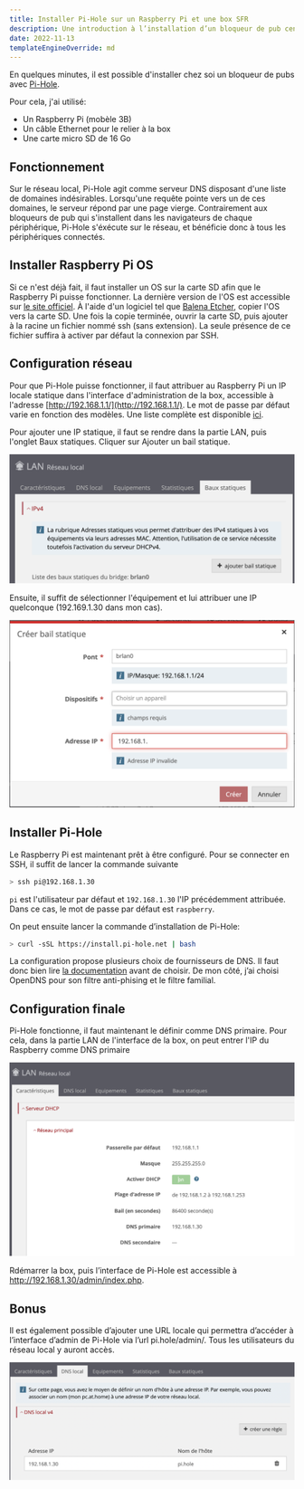 ```yaml
---
title: Installer Pi-Hole sur un Raspberry Pi et une box SFR
description: Une introduction à l’installation d’un bloqueur de pub centralisé, disponible pour tous les clients d’un réseau
date: 2022-11-13
templateEngineOverride: md
---
```


En quelques minutes, il est possible d'installer chez soi un bloqueur de pubs avec [Pi-Hole](https://pi-hole.net/).

Pour cela, j'ai utilisé:

- Un Raspberry Pi (mobèle 3B)
- Un câble Ethernet pour le relier à la box
- Une carte micro SD de 16 Go

## Fonctionnement

Sur le réseau local, Pi-Hole agit comme serveur DNS disposant d'une liste de domaines indésirables. Lorsqu'une requête pointe vers un de ces domaines, le serveur répond par une page vierge. Contrairement aux bloqueurs de pub qui s'installent dans les navigateurs de chaque périphérique, Pi-Hole s'éxécute sur le réseau, et bénéficie donc à tous les périphériques connectés.

## Installer Raspberry Pi OS

Si ce n'est déjà fait, il faut installer un OS sur la carte SD afin que le Raspberry Pi puisse fonctionner. La dernière version de l'OS est accessible sur [le site officiel](https://raspberry-pi.fr/telechargements/).
À l'aide d'un logiciel tel que [Balena Etcher](https://www.balena.io/etcher/), copier l'OS vers la carte SD. Une fois la copie terminée, ouvrir la carte SD, puis ajouter à la racine un fichier nommé ssh (sans extension). La seule présence de ce fichier suffira à activer par défaut la connexion par SSH.

## Configuration réseau

Pour que Pi-Hole puisse fonctionner, il faut attribuer au Raspberry Pi un IP locale statique dans l'interface d'administration de la box, accessible à l'adresse [http://192.168.1.1/](http://192.168.1.1/).
Le mot de passe par défaut varie en fonction des modèles. Une liste complète est disponible [ici](https://actuneuf.com/tutoriel/interface-box-sfr).

Pour ajouter une IP statique, il faut se rendre dans la partie LAN, puis l'onglet Baux statiques. Cliquer sur Ajouter un bail statique.

![Les baux statiques sur la box SFR](./baux-statiques.png)

Ensuite, il suffit de sélectionner l'équipement et lui attribuer une IP quelconque (192.169.1.30 dans mon cas).

![Ajouter un bail statique sur la box SFR](./creer-bail-statique.png)

## Installer Pi-Hole

Le Raspberry Pi est maintenant prêt à être configuré. Pour se connecter en SSH, il suffit de lancer la commande suivante

```bash
> ssh pi@192.168.1.30
```

`pi` est l'utilisateur par défaut et `192.168.1.30` l'IP précédemment attribuée. Dans ce cas, le mot de passe par défaut est `raspberry`.

On peut ensuite lancer la commande d’installation de Pi-Hole:

```bash
> curl -sSL https://install.pi-hole.net | bash
```

La configuration propose plusieurs choix de fournisseurs de DNS. Il faut donc bien lire [la documentation](https://docs.pi-hole.net/guides/dns/upstream-dns-providers/) avant de choisir. De mon côté, j’ai choisi OpenDNS pour son filtre anti-phising et le filtre familial.

## Configuration finale

Pi-Hole fonctionne, il faut maintenant le définir comme DNS primaire. Pour cela, dans la partie LAN de l'interface de la box, on peut entrer l'IP du Raspberry comme DNS primaire

![Changer les DNS primaires](./dns-primaire.png)

Rdémarrer la box, puis l’interface de Pi-Hole est accessible à http://192.168.1.30/admin/index.php.

## Bonus

Il est également possible d’ajouter une URL locale qui permettra d’accéder à l’interface d’admin de Pi-Hole via l’url pi.hole/admin/. Tous les utilisateurs du réseau local y auront accès.

![Ajouter une DNS locale](./dns-local.png)
